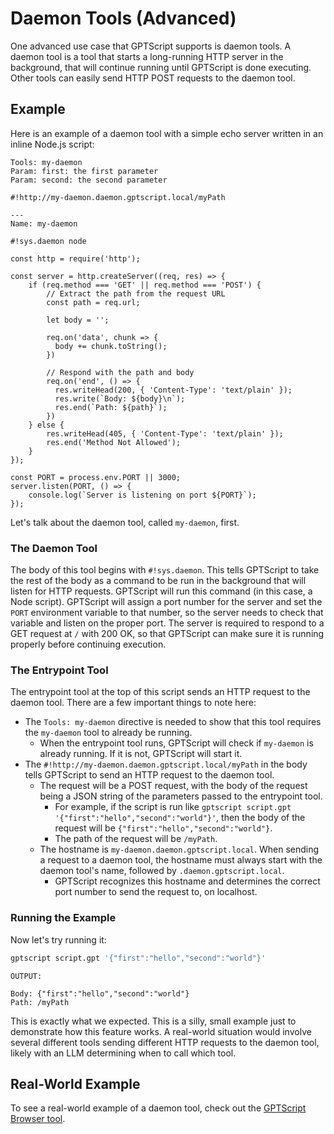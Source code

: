 # Daemon Tools (Advanced)

One advanced use case that GPTScript supports is daemon tools.
A daemon tool is a tool that starts a long-running HTTP server in the background, that will continue running until GPTScript is done executing.
Other tools can easily send HTTP POST requests to the daemon tool.

## Example

Here is an example of a daemon tool with a simple echo server written in an inline Node.js script:

```
Tools: my-daemon
Param: first: the first parameter
Param: second: the second parameter

#!http://my-daemon.daemon.gptscript.local/myPath

---
Name: my-daemon

#!sys.daemon node

const http = require('http');

const server = http.createServer((req, res) => {
    if (req.method === 'GET' || req.method === 'POST') {
        // Extract the path from the request URL
        const path = req.url;

        let body = '';

        req.on('data', chunk => {
          body += chunk.toString();
        })

        // Respond with the path and body
        req.on('end', () => {
          res.writeHead(200, { 'Content-Type': 'text/plain' });
          res.write(`Body: ${body}\n`);
          res.end(`Path: ${path}`);
        })
    } else {
        res.writeHead(405, { 'Content-Type': 'text/plain' });
        res.end('Method Not Allowed');
    }
});

const PORT = process.env.PORT || 3000;
server.listen(PORT, () => {
    console.log(`Server is listening on port ${PORT}`);
});
```

Let's talk about the daemon tool, called `my-daemon`, first.

### The Daemon Tool

The body of this tool begins with `#!sys.daemon`. This tells GPTScript to take the rest of the body as a command to be
run in the background that will listen for HTTP requests. GPTScript will run this command (in this case, a Node script).
GPTScript will assign a port number for the server and set the `PORT` environment variable to that number, so the
server needs to check that variable and listen on the proper port. The server is required to respond to a GET request at
`/` with 200 OK, so that GPTScript can make sure it is running properly before continuing execution.

### The Entrypoint Tool

The entrypoint tool at the top of this script sends an HTTP request to the daemon tool.
There are a few important things to note here:

- The `Tools: my-daemon` directive is needed to show that this tool requires the `my-daemon` tool to already be running.
  - When the entrypoint tool runs, GPTScript will check if `my-daemon` is already running. If it is not, GPTScript will start it.
- The `#!http://my-daemon.daemon.gptscript.local/myPath` in the body tells GPTScript to send an HTTP request to the daemon tool.
  - The request will be a POST request, with the body of the request being a JSON string of the parameters passed to the entrypoint tool.
    - For example, if the script is run like `gptscript script.gpt '{"first":"hello","second":"world"}'`, then the body of the request will be `{"first":"hello","second":"world"}`.
    - The path of the request will be `/myPath`.
  - The hostname is `my-daemon.daemon.gptscript.local`. When sending a request to a daemon tool, the hostname must always start with the daemon tool's name, followed by `.daemon.gptscript.local`.
    - GPTScript recognizes this hostname and determines the correct port number to send the request to, on localhost.

### Running the Example

Now let's try running it:

```bash
gptscript script.gpt '{"first":"hello","second":"world"}'
```

```
OUTPUT:

Body: {"first":"hello","second":"world"}
Path: /myPath
```

This is exactly what we expected. This is a silly, small example just to demonstrate how this feature works.
A real-world situation would involve several different tools sending different HTTP requests to the daemon tool,
likely with an LLM determining when to call which tool.

## Real-World Example

To see a real-world example of a daemon tool, check out the [GPTScript Browser tool](https://github.com/gptscript-ai/browser).
